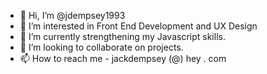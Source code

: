 - 👋 Hi, I’m @jdempsey1993
- 👀 I’m interested in Front End Development and UX Design
- 🌱 I’m currently strengthening my Javascript skills.
- 💞️ I’m looking to collaborate on projects.
- 📫 How to reach me - jackdempsey (@) hey . com

<!---
jdempsey1993/jdempsey1993 is a ✨ special ✨ repository because its `README.md` (this file) appears on your GitHub profile.
You can click the Preview link to take a look at your changes.
--->
